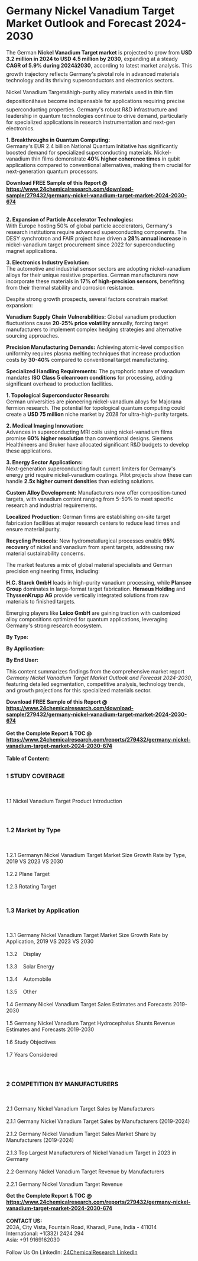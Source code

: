 <h1>Germany Nickel Vanadium Target Market Outlook and Forecast 2024-2030</h1><p>The German <strong>Nickel Vanadium Target market</strong> is projected to grow from <strong>USD 3.2 million in 2024 to USD 4.5 million by 2030</strong>, expanding at a steady <strong>CAGR of 5.9% during 2024â2030</strong>, according to latest market analysis. This growth trajectory reflects Germany's pivotal role in advanced materials technology and its thriving superconductors and electronics sectors.</p><p>Nickel Vanadium Targetsâhigh-purity alloy materials used in thin film depositionâhave become indispensable for applications requiring precise superconducting properties. Germany's robust R&amp;D infrastructure and leadership in quantum technologies continue to drive demand, particularly for specialized applications in research instrumentation and next-gen electronics.</p><p><strong>1. Breakthroughs in Quantum Computing:</strong><br>
Germany's EUR 2.4 billion National Quantum Initiative has significantly boosted demand for specialized superconducting materials. Nickel-vanadium thin films demonstrate <strong>40% higher coherence times</strong> in qubit applications compared to conventional alternatives, making them crucial for next-generation quantum processors.</p><div><b>Download FREE Sample of this Report @ 
            <a href="https://www.24chemicalresearch.com/download-sample/279432/germany-nickel-vanadium-target-market-2024-2030-674">
            https://www.24chemicalresearch.com/download-sample/279432/germany-nickel-vanadium-target-market-2024-2030-674</a></b></div><br><p><strong>2. Expansion of Particle Accelerator Technologies:</strong><br>
With Europe hosting 50% of global particle accelerators, Germany's research institutions require advanced superconducting components. The DESY synchrotron and FAIR project have driven a <strong>28% annual increase</strong> in nickel-vanadium target procurement since 2022 for superconducting magnet applications.</p><p><strong>3. Electronics Industry Evolution:</strong><br>
The automotive and industrial sensor sectors are adopting nickel-vanadium alloys for their unique resistive properties. German manufacturers now incorporate these materials in <strong>17% of high-precision sensors</strong>, benefiting from their thermal stability and corrosion resistance.</p><p>Despite strong growth prospects, several factors constrain market expansion:</p><p><strong>Vanadium Supply Chain Vulnerabilities:</strong> Global vanadium production fluctuations cause <strong>20-25% price volatility</strong> annually, forcing target manufacturers to implement complex hedging strategies and alternative sourcing approaches.</p><p><strong>Precision Manufacturing Demands:</strong> Achieving atomic-level composition uniformity requires plasma melting techniques that increase production costs by <strong>30-40%</strong> compared to conventional target manufacturing.</p><p><strong>Specialized Handling Requirements:</strong> The pyrophoric nature of vanadium mandates <strong>ISO Class 5 cleanroom conditions</strong> for processing, adding significant overhead to production facilities.</p><p><strong>1. Topological Superconductor Research:</strong><br>
German universities are pioneering nickel-vanadium alloys for Majorana fermion research. The potential for topological quantum computing could create a <strong>USD 75 million</strong> niche market by 2028 for ultra-high-purity targets.</p><p><strong>2. Medical Imaging Innovation:</strong><br>
Advances in superconducting MRI coils using nickel-vanadium films promise <strong>60% higher resolution</strong> than conventional designs. Siemens Healthineers and Bruker have allocated significant R&amp;D budgets to develop these applications.</p><p><strong>3. Energy Sector Applications:</strong><br>
Next-generation superconducting fault current limiters for Germany's energy grid require nickel-vanadium coatings. Pilot projects show these can handle <strong>2.5x higher current densities</strong> than existing solutions.</p><p><strong>Custom Alloy Development:</strong> Manufacturers now offer composition-tuned targets, with vanadium content ranging from 5-50% to meet specific research and industrial requirements.</p><p><strong>Localized Production:</strong> German firms are establishing on-site target fabrication facilities at major research centers to reduce lead times and ensure material purity.</p><p><strong>Recycling Protocols:</strong> New hydrometallurgical processes enable <strong>95% recovery</strong> of nickel and vanadium from spent targets, addressing raw material sustainability concerns.</p><p>The market features a mix of global material specialists and German precision engineering firms, including:</p><p><strong>H.C. Starck GmbH</strong> leads in high-purity vanadium processing, while <strong>Plansee Group</strong> dominates in large-format target fabrication. <strong>Heraeus Holding</strong> and <strong>ThyssenKrupp AG</strong> provide vertically integrated solutions from raw materials to finished targets.</p><p>Emerging players like <strong>Leico GmbH</strong> are gaining traction with customized alloy compositions optimized for quantum applications, leveraging Germany's strong research ecosystem.</p><p><strong>By Type:</strong></p><p><strong>By Application:</strong></p><p><strong>By End User:</strong></p><p>This content summarizes findings from the comprehensive market report <em>Germany Nickel Vanadium Target Market Outlook and Forecast 2024-2030</em>, featuring detailed segmentation, competitive analysis, technology trends, and growth projections for this specialized materials sector.</p><div><b>Download FREE Sample of this Report @ 
            <a href="https://www.24chemicalresearch.com/download-sample/279432/germany-nickel-vanadium-target-market-2024-2030-674">
            https://www.24chemicalresearch.com/download-sample/279432/germany-nickel-vanadium-target-market-2024-2030-674</a></b></div><br><div><b>Get the Complete Report & TOC @ 
            <a href="https://www.24chemicalresearch.com/reports/279432/germany-nickel-vanadium-target-market-2024-2030-674">
            https://www.24chemicalresearch.com/reports/279432/germany-nickel-vanadium-target-market-2024-2030-674</a></b></div><br>
            <b>Table of Content:</b><p><h2><span style="font-size:16px"><strong>1 STUDY COVERAGE</strong></span></h2><br />
<p>1.1 Nickel Vanadium Target Product Introduction</p><br />
<h2><span style="font-size:16px"><strong>1.2 Market by Type</strong></span></h2><br />
<p>1.2.1 Germanyn Nickel Vanadium Target Market Size Growth Rate by Type, 2019 VS 2023 VS 2030<br /><br />
1.2.2 Plane Target&nbsp;&nbsp; &nbsp;<br /><br />
1.2.3 Rotating Target<br /><br />
<h2><span style="font-size:16px"><strong>1.3 Market by Application</strong></span></h2><br />
<p>1.3.1 Germany Nickel Vanadium Target Market Size Growth Rate by Application, 2019 VS 2023 VS 2030<br /><br />
1.3.2&nbsp;&nbsp; &nbsp;Display<br /><br />
1.3.3&nbsp;&nbsp; &nbsp;Solar Energy<br /><br />
1.3.4&nbsp;&nbsp; &nbsp;Automobile<br /><br />
1.3.5&nbsp;&nbsp; &nbsp;Other<br /><br />
1.4 Germany Nickel Vanadium Target Sales Estimates and Forecasts 2019-2030<br /><br />
1.5 Germany Nickel Vanadium Target Hydrocephalus Shunts Revenue Estimates and Forecasts 2019-2030<br /><br />
1.6 Study Objectives<br /><br />
1.7 Years Considered</p><br />
<h2><span style="font-size:16px"><strong>2 COMPETITION BY MANUFACTURERS</strong></span></h2><br />
<p>2.1 Germany Nickel Vanadium Target Sales by Manufacturers<br /><br />
2.1.1 Germany Nickel Vanadium Target Sales by Manufacturers (2019-2024)<br /><br />
2.1.2 Germany Nickel Vanadium Target Sales Market Share by Manufacturers (2019-2024)<br /><br />
2.1.3 Top Largest Manufacturers of Nickel Vanadium Target in 2023 in Germany<br /><br />
2.2 Germany Nickel Vanadium Target Revenue by Manufacturers<br /><br />
2.2.1 Germany Nickel Vanadium Target Revenue</p><div><b>Get the Complete Report & TOC @ 
            <a href="https://www.24chemicalresearch.com/reports/279432/germany-nickel-vanadium-target-market-2024-2030-674">
            https://www.24chemicalresearch.com/reports/279432/germany-nickel-vanadium-target-market-2024-2030-674</a></b></div><br><b>CONTACT US:</b><br>
            203A, City Vista, Fountain Road, Kharadi, Pune, India - 411014<br>
            International: +1(332) 2424 294<br>
            Asia: +91 9169162030 <br><br>
            Follow Us On LinkedIn: <a href="https://www.linkedin.com/company/24chemicalresearch/">24ChemicalResearch LinkedIn</a>